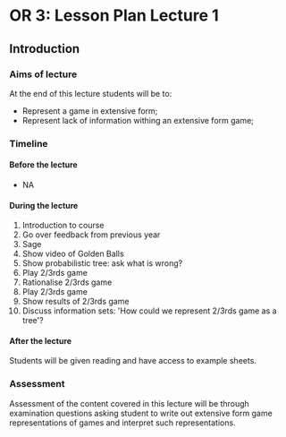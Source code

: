 # OR 3: Lesson Plan Lecture 1
## Introduction

### Aims of lecture

At the end of this lecture students will be to:

- Represent a game in extensive form;
- Represent lack of information withing an extensive form game;

### Timeline

#### Before the lecture

- NA

#### During the lecture

1. Introduction to course
2. Go over feedback from previous year
3. Sage
4. Show video of Golden Balls
5. Show probabilistic tree: ask what is wrong?
6. Play 2/3rds game
7. Rationalise 2/3rds game
8. Play 2/3rds game
9. Show results of 2/3rds game
10. Discuss information sets: 'How could we represent 2/3rds game as a tree'?

#### After the lecture

Students will be given reading and have access to example sheets.

### Assessment

Assessment of the content covered in this lecture will be through examination questions asking student to write out extensive form game representations of games and interpret such representations.
